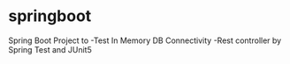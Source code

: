 # springboot
Spring Boot Project to 
	-Test In Memory DB Connectivity
	-Rest controller by Spring Test and JUnit5
